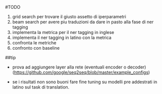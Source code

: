 #TODO

1. grid search per trovare il giusto assetto di iperparametri
2. beam search per avere piu traduzioni da dare in pasto alla fase di ner tagging
3. implementa la metrica per il ner tagging in inglese
4. implementa il ner tagging in latino con la metrica
5. confronta le metriche
6. confronto con baseline



##tip

* prova ad aggiungere layer alla rete (eventuali encoder o decoder) (https://github.com/google/seq2seq/blob/master/example_configs)

* se i risultati non sono buoni fare fine tuning su modelli pre addestrati in latino sul task di translation.